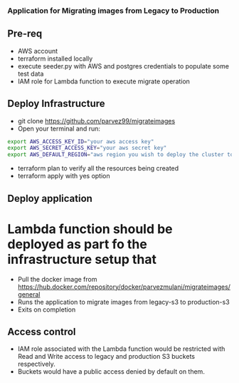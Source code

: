 ### Application for Migrating images from Legacy to Production

## Pre-req

- AWS account
- terraform installed locally 
- execute seeder.py with AWS and postgres credentials to populate some test data
- IAM role for Lambda function to execute migrate operation 


## Deploy Infrastructure

- git clone https://github.com/parvez99/migrateimages
- Open your terminal and run:
```bash
export AWS_ACCESS_KEY_ID="your aws access key"
export AWS_SECRET_ACCESS_KEY="your aws secret key"
export AWS_DEFAULT_REGION="aws region you wish to deploy the cluster to"
```
- terraform plan to verify all the resources being created
- terraform apply with yes option

## Deploy application 

# Lambda function should be deployed as part fo the infrastructure setup that
  - Pull the docker image from https://hub.docker.com/repository/docker/parvezmulani/migrateimages/general
  - Runs the application to migrate images from legacy-s3 to production-s3
  - Exits on completion

## Access control 

- IAM role associated with the Lambda function would be restricted with Read and Write access to legacy and production S3 buckets respectively.
- Buckets would have a public access denied by default on them.

